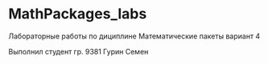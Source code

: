 # MathPackages_labs
Лабораторные работы по дициплине Математические пакеты вариант 4

Выполнил студент гр. 9381 Гурин Семен
